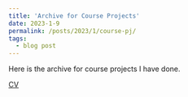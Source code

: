```yaml
---
title: 'Archive for Course Projects'
date: 2023-1-9
permalink: /posts/2023/1/course-pj/
tags:
  - blog post
---
```


Here is the archive for course projects I have done.

[CV](/../files/cv.pdf)